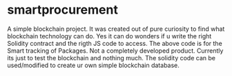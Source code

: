 # smartprocurement
A simple blockchain project.
It was created out of pure curiosity to find what blockchain technology can do. Yes it can do wonders if u write the right Solidity contract and the rigth JS code to access.
The above code is for the Smart tracking of Packages. Not a completely developed product.
Currently its just to test the blockchain and nothing much.
The solidity code can be used/modified to create ur own simple blockchain database.
